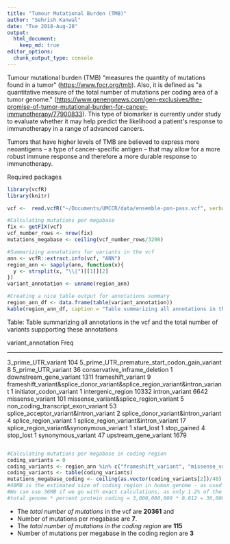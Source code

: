```yaml
---
title: "Tumour Mutational Burden (TMB)"
author: "Sehrish Kanwal"
date: "Tue 2018-Aug-28"
output:
  html_document:
    keep_md: true
editor_options:
  chunk_output_type: console
---
```




Tumour mutational burden (TMB) "measures the quantity of mutations found in a tumor" (https://www.focr.org/tmb). Also, it is defined as "a quantitative measure of the total number of mutations per coding area of a tumor genome." (https://www.genengnews.com/gen-exclusives/the-promise-of-tumor-mutational-burden-for-cancer-immunotherapy/77900833).
This type of biomarker is currently under study to evaluate whether it may help predict the likelihood a patient's response to immunotherapy in a range of advanced cancers. 

Tumors that have higher levels of TMB are believed to express more neoantigens – a type of cancer-specific antigen – that may allow for a more robust immune response and therefore a more durable response to immunotherapy.

Required packages


```r
library(vcfR)
library(knitr)
```


```r
vcf <-  read.vcfR("~/Documents/UMCCR/data/ensemble-pon-pass.vcf", verbose =  FALSE) 

#Calculating mutations per megabase
fix <- getFIX(vcf)
vcf_number_rows <- nrow(fix)
mutations_megabase <- ceiling(vcf_number_rows/3200)

#Summarizing annotations for variants in the vcf
ann <- vcfR::extract.info(vcf, "ANN")
region_ann <- sapply(ann, function(x){
  y <- strsplit(x, "\\|")[[1]][2]
})
variant_annotation <- unname(region_ann)

#Creating a nice table output for annotations summary
region_ann_df <- data.frame(table(variant_annotation))
kable(region_ann_df, caption = "Table summarizing all annotations in the vcf and the total number of variants suppporting these annotations")
```



Table: Table summarizing all annotations in the vcf and the total number of variants suppporting these annotations

variant_annotation                                                               Freq
-----------------------------------------------------------------------------  ------
3_prime_UTR_variant                                                               104
5_prime_UTR_premature_start_codon_gain_variant                                      8
5_prime_UTR_variant                                                                36
conservative_inframe_deletion                                                       1
downstream_gene_variant                                                          1311
frameshift_variant                                                                  9
frameshift_variant&splice_donor_variant&splice_region_variant&intron_variant        1
initiator_codon_variant                                                             1
intergenic_region                                                               10332
intron_variant                                                                   6642
missense_variant                                                                  101
missense_variant&splice_region_variant                                              5
non_coding_transcript_exon_variant                                                 53
splice_acceptor_variant&intron_variant                                              2
splice_donor_variant&intron_variant                                                 4
splice_region_variant                                                               1
splice_region_variant&intron_variant                                               17
splice_region_variant&synonymous_variant                                            1
start_lost                                                                          1
stop_gained                                                                         4
stop_lost                                                                           1
synonymous_variant                                                                 47
upstream_gene_variant                                                            1679

```r

#Calculating mutations per megabase in coding region
coding_variants = 0
coding_variants <- region_ann %in% c("frameshift_variant", "missense_variant", "missense_variant&splice_region_variant")
coding_variants <- table(coding_variants)
mutations_megabase_coding <- ceiling(as.vector(coding_variants[2])/40) 
#40MB is the estimated size of coding region in human genome - as used by PCGR as well. 
#We can use 36MB if we go with exact calculations, as only 1.2% of the total genome is considered coding. 
#total genome * percent protein coding = 3,000,000,000 * 0.012 = 36,000,000 ~36MB
```

* The _total number of mutations_ in the vcf are **20361** and 
* Number of mutations per megabase are **7**.
* The _total number of mutations in the coding region_ are **115**
* Number of mutations per megabase in the coding region are **3**







